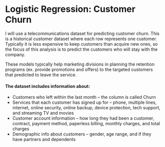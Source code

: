 # Logistic Regression: Customer Churn

I will use a telecommunications dataset for predicting customer churn. This is a historical customer dataset where each row represents one customer. Typically it is less expensive to keep customers than acquire new ones, so the focus of this analysis is to predict the customers who will stay with the company.

These models typically help marketing divisions in planning the retention programs (ex. provide promotions and offers) to the targeted customers that predicted to leave the service. 

#### The dataset includes information about:
- Customers who left within the last month – the column is called Churn
- Services that each customer has signed up for – phone, multiple lines, internet, online security, online backup, device protection, tech support, and streaming TV and movies
- Customer account information – how long they had been a customer, contract, payment method, paperless billing, monthly charges, and total charges
- Demographic info about customers – gender, age range, and if they have partners and dependents
